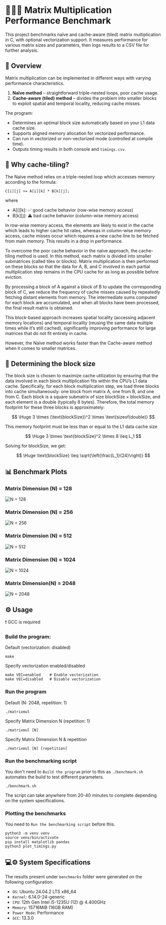 # 👨🏻‍💻 Matrix Multiplication Performance Benchmark

This project benchmarks naïve and cache-aware (tiled) matrix multiplication in C, with optional vectorization support.
It measures performance for various matrix sizes and parameters, then logs results to a CSV file for further analysis.

## 📝 Overview

Matrix multiplication can be implemented in different ways with varying performance characteristics.

1. **Naïve method** – straightforward triple-nested loops, poor cache usage.
2. **Cache-aware (tiled) method** – divides the problem into smaller blocks to exploit spatial and temporal locality, reducing cache misses.

The program:

- Determines an optimal block size automatically based on your L1 data cache size.
- Supports aligned memory allocation for vectorized performance.
- Can run in vectorized or non-vectorized mode (controlled at compile time).
- Outputs timing results in both console and `timings.csv`.

## 👀 Why cache-tiling?

The Naïve method relies on a triple-nested loop which accesses memory according to the formula:
```
C[i][j] += A[i][k] * B[k][j];
```
where
- A[i][k]: ✅ good cache behavior (row-wise memory access)
- B[k][j]: ⚠️ bad cache behavior (column-wise memory access)

In row-wise memory access, the elements are likely to exist in the cache which leads to higher cache hit rates, whereas in column-wise memory access,
cache misses occur which requires a new cache line to be fetched from main memory. This results in a drop in performance.

To overcome the poor cache behavior in the naïve approach, the cache-tiling method is used.
In this method, each matrix is divided into smaller submatrices (called tiles or blocks).
Matrix multiplication is then performed on these blocks so that the data for A, B, and C involved in each partial multiplication step remains in the CPU cache for as long as possible before eviction.

By processing a block of A against a block of B to update the corresponding block of C, we reduce the frequency of cache misses caused by repeatedly fetching distant elements from memory.
The intermediate sums computed for each block are accumulated, and when all blocks have been processed, the final result matrix is obtained.

This block-based approach increases spatial locality (accessing adjacent memory locations) and temporal locality (reusing the same data multiple times while it’s still cached),
significantly improving performance for large matrices that do not fit entirely in cache.

However, the Naïve method works faster than the Cache-aware method when it comes to smaller matrices.

## 🎯 Determining the block size

The block size is chosen to maximize cache utilization by ensuring that the data involved in each block multiplication fits within the CPU’s L1 data cache.
Specifically, for each block multiplication step, we load three blocks into cache simultaneously: one block from matrix A, one from B, and one from C.
Each block is a square submatrix of size blockSize × blockSize, and each element is a double (typically 8 bytes).
Therefore, the total memory footprint for these three blocks is approximately:

$$
\Huge
3 \times (\text{blockSize})^2 \times \text{sizeof(double)}
$$

This memory footprint must be less than or equal to the L1 data cache size

$$
\Huge
3 \times \text{blockSize}^2 \times 8 \leq L_1
$$

Solving for blockSize, we get:

$$
\Huge
\text{blockSize} \leq \sqrt{\left(\frac{L_1}{24}\right)}
$$

## 📊 Benchmark Plots
### Matrix Dimension (N) = 128
![N = 128](benchmarks/timings_N128.png)
### Matrix Dimension (N) = 256
![N = 256](benchmarks/timings_N256.png)
### Matrix Dimension (N) = 512
![N = 512](benchmarks/timings_N512.png)
### Matrix Dimension (N) = 1024
![N = 1024](benchmarks/timings_N1024.png)
### Matrix Dimension(N) = 2048
![N = 2048](benchmarks/timings_N2048.png)

## ⚙️ Usage
❗ GCC is required
### Build the program:
Default (vectorization: disabled)

```
make
```

Specify vectorization enabled/disabled

```
make VEC=enabled    # Enable vectorization
make VEC=disabled   # Disable vectorization
```

### Run the program
Default (N: 2048, repetition: 1)

```
./matrixmul
```

Specify Matrix Dimension N (repetition: 1)

```
./matrixmul [N]
```

Specify Matrix Dimension N & repetition

```
./matrixmul [N] [repetition]
```

### Run the benchmarking script
You don't need to `Build the program` prior to this as `./benchmark.sh` automates the build to test different parameters.
```
./benchmark.sh
```
The script can take anywhere from 20-40 minutes to complete depending on the system specifications.

### Plotting the benchmarks
You need to ```Run the benchmarking script``` before this.
```
python3 -m venv venv
source venv/bin/activate
pip install matplotlib pandas
python3 plot_timings.py
```

## 💻⚙️ System Specifications

The results present under `benchmarks` folder were generated on the following configuration:
- `OS`: Ubuntu 24.04.2 LTS x86_64
- `Kernel`: 6.14.0-24-generic
- `CPU`: 12th Gen Intel i5-1235U (12) @ 4.400GHz
- `Memory`: 15716MiB (16GB RAM)
- `Power Mode`: Performance
- `GCC`: 13.3.0

